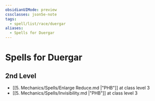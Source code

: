 ```yaml
---
obsidianUIMode: preview
cssclasses: json5e-note
tags:
  - spell/list/race/duergar
aliases:
  - Spells for Duergar
---
```

# Spells for Duergar

## 2nd Level

- [[5. Mechanics/Spells/Enlarge Reduce.md \|"PHB"]] at class level 3
- [[5. Mechanics/Spells/Invisibility.md \|"PHB"]] at class level 3
